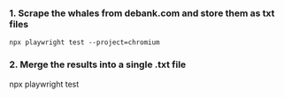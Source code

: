 ### 1. Scrape the whales from debank.com and store them as txt files

```
npx playwright test --project=chromium
```

### 2. Merge the results into a single .txt file

npx playwright test 